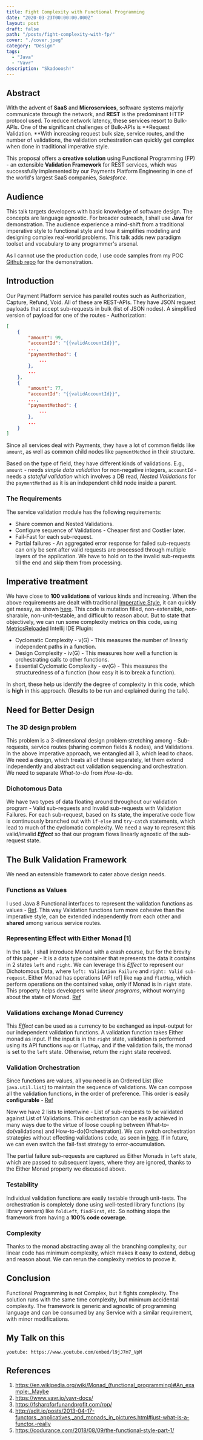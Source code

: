 ```yaml
---
title: Fight Complexity with Functional Programming
date: "2020-03-23T00:00:00.000Z"
layout: post
draft: false
path: "/posts/fight-complexity-with-fp/"
cover: "./cover.jpeg"
category: "Design"
tags:
  - "Java"
  - "Vavr"
description: "Skadooosh!"
---
```


## Abstract

With the advent of **SaaS** and **Microservices**, software systems majorly communicate through the network, and **REST** is the predominant HTTP protocol used. To reduce network latency, these services resort to Bulk-APIs. One of the significant challenges of Bulk-APIs is **Request Validation. **With increasing request bulk size, service routes, and the number of validations, the validation orchestration can quickly get complex when done in traditional imperative style.

This proposal offers a **creative solution** using Functional Programming (FP) - an extensible **Validation Framework** for REST services, which was successfully implemented by our Payments Platform Engineering in one of the world's largest SaaS companies, *Salesforce*.

## Audience

This talk targets developers with basic knowledge of software design. The concepts are language agnostic. For broader outreach, I shall use **Java** for demonstration. The audience experience a mind-shift from a traditional imperative style to functional style and how it simplifies modeling and designing complex real-world problems. This talk adds new paradigm toolset and vocabulary to any programmer's arsenal.

As I cannot use the production code, I use code samples from my POC [Github repo](https://github.com/overfullstack/railway-oriented-validation) for the demonstration.

## Introduction

Our Payment Platform service has parallel routes such as Authorization, Capture, Refund, Void. All of these are REST-APIs. They have JSON request payloads that accept sub-requests in bulk (list of JSON nodes). A simplified version of payload for one of the routes - Authorization:

```json
[
    {
        "amount": 99,
        "accountId": "{{validAccountId}}",
        ...,
        "paymentMethod": {
            ...
        },
        ...
    },
    {
        "amount": 77,
        "accountId": "{{validAccountId}}",
        ...,
        "paymentMethod": {
            ...
        },
        ...
    }
]
```

Since all services deal with Payments, they have a lot of common fields like `amount`, as well as common child nodes like `paymentMethod` in their structure.

Based on the type of field, they have different kinds of validations. E.g., `amount` - needs *simple data validation* for non-negative integers, `accountId` - needs a _stateful validation_ which involves a DB read, _Nested Validations_ for the `paymentMethod` as it is an independent child node inside a parent.

### The Requirements

The service validation module has the following requirements:

- Share common and Nested Validations.
- Configure sequence of Validations - Cheaper first and Costlier later.
- Fail-Fast for each sub-request.
- Partial failures - An aggregated error response for failed sub-requests can only be sent after valid requests are processed through multiple layers of the application. We have to hold on to the invalid sub-requests till the end and skip them from processing.

## Imperative treatment

We have close to **100 validations** of various kinds and increasing. When the above requirements are dealt with traditional [Imperative Style](https://en.wikipedia.org/wiki/Imperative_programming), it can quickly get messy, as shown [here](https://github.com/overfullstack/railway-oriented-validation/blob/master/src/test/java/imperative/ImperativeEggValidation.java). This code is mutation filled, non-extensible, non-sharable, non-unit-testable, and difficult to reason about. But to state that objectively, we can run some complexity metrics on this code, using [MetricsReloaded](https://plugins.jetbrains.com/plugin/93-metricsreloaded) Intellij IDE Plugin:

- Cyclomatic Complexity - v(G) - This measures the number of linearly independent paths in a function.
- Design Complexity - iv(G) - This measures how well a function is orchestrating calls to other functions.
- Essential Cyclomatic Complexity - ev(G) - This measures the structuredness of a function (how easy it is to break a function).

In short, these help us identify the degree of complexity in this code, which is **high** in this approach. (Results to be run and explained during the talk).

## Need for Better Design

### The 3D design problem

This problem is a 3-dimensional design problem stretching among - Sub-requests, service routes (sharing common fields & nodes), and Validations. In the above imperative approach, we entangled all 3, which lead to chaos. We need a design, which treats all of these separately, let them extend independently and abstract out validation sequencing and orchestration. We need to separate *What-to-do* from *How-to-do.*

### Dichotomous Data

We have two types of data floating around throughout our validation program - Valid sub-requests and Invalid sub-requests with Validation Failures. For each sub-request, based on its state, the imperative code flow is continuously branched out with `if-else` and `try-catch` statements, which lead to much of the cyclomatic complexity. We need a way to represent this valid/invalid **_Effect_** so that our program flows linearly agnostic of the sub-request state.

## The Bulk Validation Framework

We need an extensible framework to cater above design needs.

### Functions as Values

I used Java 8 Functional interfaces to represent the validation functions as values - [Ref](https://github.com/overfullstack/railway-oriented-validation/blob/master/src/test/java/railwayoriented/RailwayEggValidation2.java). This way Validation functions turn more cohesive than the imperative style, can be extended independently from each other and **shared** among various service routes.

### Representing Effect with Either Monad [1]

In the talk, I shall introduce Monad with a crash course, but for the brevity of this paper - It is a data type container that represents the data it contains in 2 states `left` and `right`. We can leverage this *Effect* to represent our Dichotomous Data, where `left: Validation Failure` and `right: Valid sub-request`. Either Monad has operations [API ref] like `map` and `flatMap`, which perform operations on the contained value, only if Monad is in `right` state. This property helps developers write *linear programs*, without worrying about the state of Monad. [Ref](https://github.com/overfullstack/railway-oriented-validation/blob/master/src/test/java/railwayoriented/RailwayEggValidation2.java#L48-L53)

### Validations exchange Monad Currency

This _Effect_ can be used as a currency to be exchanged as input-output for our independent validation functions. A validation function takes Either monad as input. If the input is in the `right` state, validation is performed using its API functions `map` or `flatMap`, and if the validation fails, the monad is set to the `left` state. Otherwise, return the `right` state received.

### Validation Orchestration

Since functions are values, all you need is an Ordered List (like `java.util.list`) to maintain the sequence of validations. We can compose all the validation functions, in the order of preference. This order is easily **configurable** - [Ref](https://github.com/overfullstack/railway-oriented-validation/blob/b5184eecdc8bb428c839a5d11536ce76a0554ad1/src/test/java/common/Config.java#L32-L43)

Now we have 2 lists to intertwine - List of sub-requests to be validated against List of Validations. This orchestration can be easily achieved in many ways due to the virtue of loose coupling between What-to-do(validations) and How-to-do(Orchestration). We can switch orchestration strategies without effecting validations code, as seen in [here](https://github.com/overfullstack/railway-oriented-validation/blob/master/src/test/java/common/ValidationStrategies.java). If in future, we can even switch the fail-fast strategy to error-accumulation.

The partial failure sub-requests are captured as Either Monads in `left` state, which are passed to subsequent layers, where they are ignored, thanks to the Either Monad property we discussed above.

### Testability

Individual validation functions are easily testable through unit-tests. The orchestration is completely done using well-tested library functions (by library owners) like `foldLeft`, `findFirst`, etc. So nothing stops the framework from having a **100% code coverage**.

### Complexity

Thanks to the monad abstracting away all the branching complexity, our linear code has minimum complexity, which makes it easy to extend, debug and reason about. We can rerun the complexity metrics to proove it.

## Conclusion

Functional Programming is not Complex, but it fights complexity. The solution runs with the same time complexity, but minimum accidental complexity. The framework is generic and agnostic of programming language and can be consumed by any Service with a similar requirement, with minor modifications.

## My Talk on this

`youtube: https://www.youtube.com/embed/l9jJ7m7_VpM`

## References

1. <https://en.wikipedia.org/wiki/Monad_(functional_programming)#An_example:_Maybe>
2. <https://www.vavr.io/vavr-docs/>
3. <https://fsharpforfunandprofit.com/rop/>
4. <http://adit.io/posts/2013-04-17-functors,_applicatives,_and_monads_in_pictures.html#just-what-is-a-functor,-really>
5. <https://codurance.com/2018/08/09/the-functional-style-part-1/>
